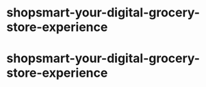 # shopsmart-your-digital-grocery-store-experience
# shopsmart-your-digital-grocery-store-experience
